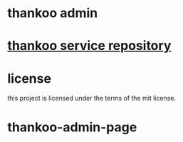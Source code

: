 # thankoo admin
# [thankoo service repository](https://github.com/woowacourse-teams/2022-thankoo)
# license
this project is licensed under the terms of the mit license.
# thankoo-admin-page
